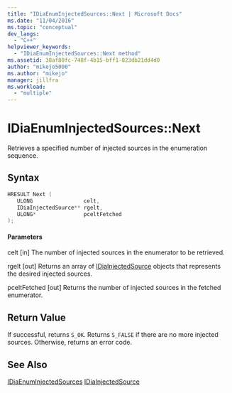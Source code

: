 ```yaml
---
title: "IDiaEnumInjectedSources::Next | Microsoft Docs"
ms.date: "11/04/2016"
ms.topic: "conceptual"
dev_langs:
  - "C++"
helpviewer_keywords:
  - "IDiaEnumInjectedSources::Next method"
ms.assetid: 38af80fc-748f-4b15-bff1-823db21dd4d0
author: "mikejo5000"
ms.author: "mikejo"
manager: jillfra
ms.workload:
  - "multiple"
---
```

# IDiaEnumInjectedSources::Next
Retrieves a specified number of injected sources in the enumeration sequence.

## Syntax

```C++
HRESULT Next ( 
   ULONG                celt,
   IDiaInjectedSource** rgelt,
   ULONG*               pceltFetched
);
```

#### Parameters
 celt
 [in] The number of injected sources in the enumerator to be retrieved.

 rgelt
 [out] Returns an array of [IDiaInjectedSource](../../debugger/debug-interface-access/idiainjectedsource.md) objects that represents the desired injected sources.

 pceltFetched
 [out] Returns the number of injected sources in the fetched enumerator.

## Return Value
 If successful, returns `S_OK`. Returns `S_FALSE` if there are no more injected sources. Otherwise, returns an error code.

## See Also
 [IDiaEnumInjectedSources](../../debugger/debug-interface-access/idiaenuminjectedsources.md)
 [IDiaInjectedSource](../../debugger/debug-interface-access/idiainjectedsource.md)